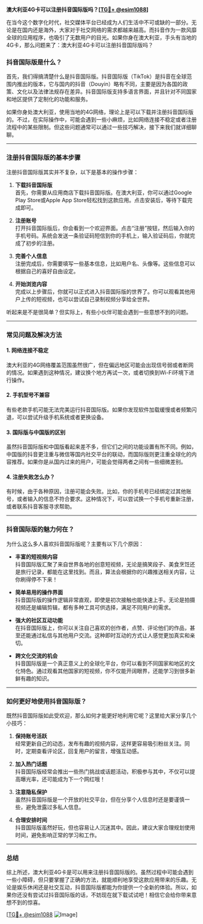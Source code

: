 **澳大利亚4G卡可以注册抖音国际版吗？[[TG💪+ @esim1088](https://t.me/s/esim1088)]**

在当今这个数字化时代，社交媒体平台已经成为人们生活中不可或缺的一部分。无论是在国内还是海外，大家对于社交网络的需求都越来越高。而抖音作为一款风靡全球的应用程序，也吸引了无数用户的目光。如果你身在澳大利亚，手头有当地的4G卡，那么问题来了：澳大利亚4G卡可以注册抖音国际版吗？

### 抖音国际版是什么？

首先，我们得搞清楚什么是抖音国际版。抖音国际版（TikTok）是抖音在全球范围内推出的版本，它与国内的抖音（Douyin）略有不同，主要是因为各国的政策、文化以及法律法规存在差异。抖音国际版支持多语言界面，并且针对不同国家和地区提供了定制化的功能和服务。

如果你身处澳大利亚，使用当地的4G网络，理论上是可以下载并注册抖音国际版的。不过，在实际操作中，可能会遇到一些小麻烦，比如网络连接不稳定或者注册流程中的某些限制。但这些问题通常可以通过一些技巧解决，接下来我们就详细聊聊。

---

### 注册抖音国际版的基本步骤

注册抖音国际版其实并不复杂，以下是基本的操作步骤：

1. **下载抖音国际版**  
   首先，你需要从应用商店下载抖音国际版。在澳大利亚，你可以通过Google Play Store或Apple App Store轻松找到这款应用。点击安装后，等待下载完成即可。

2. **注册账号**  
   打开抖音国际版后，你会看到一个欢迎界面。点击“注册”按钮，然后输入你的手机号码。系统会发送一条验证码短信到你的手机上，输入验证码后，你就完成了初步的注册。

3. **完善个人信息**  
   注册完成后，你需要填写一些基本信息，比如用户名、头像等。这些信息可以根据自己的喜好自由设定。

4. **开始浏览内容**  
   完成以上步骤后，你就可以正式进入抖音国际版的世界了。你可以观看其他用户上传的短视频，也可以尝试自己录制视频分享给全世界。

听起来是不是很简单？但实际上，有些小伙伴可能会遇到一些意想不到的问题。

---

### 常见问题及解决方法

#### 1. 网络连接不稳定
澳大利亚的4G网络覆盖范围虽然很广，但在偏远地区可能会出现信号弱或者断网的情况。如果遇到这种情况，建议换个地方再试一次，或者切换到Wi-Fi环境下进行操作。

#### 2. 手机型号不兼容
有些老款手机可能无法完美运行抖音国际版。如果你发现软件加载缓慢或者频繁闪退，可以尝试升级手机系统或者更换设备。

#### 3. 国际版与中国版的区别
虽然抖音国际版和中国版看起来差不多，但它们之间的功能设置有所不同。例如，中国版的抖音更注重与微信等国内社交平台的联动，而国际版则更注重全球化的内容推荐。如果你是从国内过来的用户，可能会觉得两者之间有一些细微差别。

#### 4. 注册失败怎么办？
有时候，由于各种原因，注册可能会失败。比如，你的手机号已经绑定过其他账号，或者输入的信息不符合要求。这种情况下，可以尝试换一个手机号重新注册，或者联系抖音客服寻求帮助。

---

### 抖音国际版的魅力何在？

为什么这么多人喜欢抖音国际版呢？主要有以下几个原因：

- **丰富的短视频内容**  
  抖音国际版汇聚了来自世界各地的创意短视频，无论是搞笑段子、美食烹饪还是旅行记录，都能在这里找到。而且，算法会根据你的兴趣推送相关内容，让你刷得停不下来！

- **简单易用的操作界面**  
  抖音国际版的操作逻辑非常直观，即使是初次接触也能快速上手。无论是拍摄视频还是编辑剪辑，都有多种工具可供选择，满足不同用户的需求。

- **强大的社区互动功能**  
  在抖音国际版上，你可以关注自己喜欢的创作者，点赞、评论他们的作品，甚至还能通过私信与其他用户交流。这种即时互动的方式让人感觉更加真实和亲切。

- **跨文化交流的机会**  
  抖音国际版是一个真正意义上的全球化平台，你可以看到不同国家和地区的文化特色。通过观看其他国家的短视频，你不仅能开阔眼界，还能学习到很多新鲜有趣的知识。

---

### 如何更好地使用抖音国际版？

既然抖音国际版如此受欢迎，那么如何才能更好地利用它呢？这里给大家分享几个小技巧：

1. **保持账号活跃**  
   经常更新自己的动态，发布有趣的视频内容，这样更容易吸引粉丝关注。同时，定期查看评论区，回复用户的留言，增强互动感。

2. **加入热门话题**  
   抖音国际版经常会推出一些热门挑战或话题活动，积极参与其中，不仅可以提高曝光率，还可能成为下一个网红哦！

3. **注意隐私保护**  
   虽然抖音国际版是一个开放的社交平台，但在分享个人信息时还是要谨慎一些，避免泄露过多私人信息。

4. **合理安排时间**  
   抖音国际版虽然好玩，但也容易让人沉迷其中。因此，建议大家合理规划使用时间，避免影响正常的学习和工作。

---

### 总结

综上所述，澳大利亚4G卡是可以用来注册抖音国际版的。虽然过程中可能会遇到一些小障碍，但只要掌握了正确的方法，就能顺利地享受这款应用带来的乐趣。无论是娱乐休闲还是社交互动，抖音国际版都能为你提供一个全新的体验。所以，如果你还没有尝试过抖音国际版的话，不妨现在就下载试试吧！相信它会给你带来意想不到的惊喜。

[[TG💪+ @esim1088](https://t.me/s/esim1088) ![Image](https://i.postimg.cc/4NQfJmqS/Snipaste-2025-05-13-00-14-12.png)]